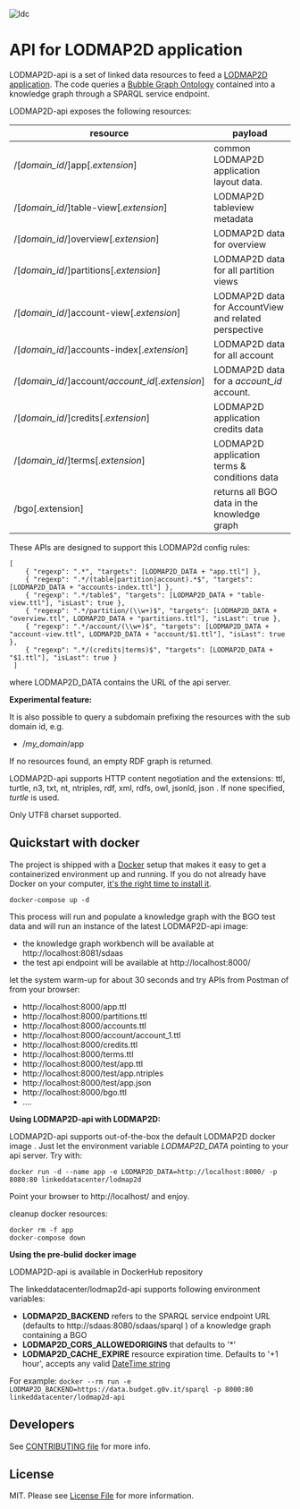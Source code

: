 ![ldc](http://linkeddata.center/resources/v4/logo/Logo-colori-trasp_oriz-640x220.png)

API for LODMAP2D application
============================

LODMAP2D-api is a set of linked data resources to feed a [LODMAP2D application](https://github.com/linkeddatacenter/LODMAP2D).
The code queries a [Bubble Graph Ontology](http://linkeddata.center/lodmap-bgo/v1) 
contained into a knowledge graph through a SPARQL service endpoint.

LODMAP2D-api exposes the following resources:

resource                                             | payload
---------------------------------------------------- | -------------------
/[*domain_id*/]app[.*extension*]                     | common LODMAP2D application layout data.
/[*domain_id*/]table-view[.*extension*]              | LODMAP2D tableview metadata
/[*domain_id*/]overview[.*extension*]                | LODMAP2D data for overview
/[*domain_id*/]partitions[.*extension*]              | LODMAP2D data for all partition views 
/[*domain_id*/]account-view[.*extension*]            | LODMAP2D data for AccountView and related perspective
/[*domain_id*/]accounts-index[.*extension*]          | LODMAP2D data for all account
/[*domain_id*/]account/*account_id*[.*extension*]    | LODMAP2D data for a *account_id* account. 
/[*domain_id*/]credits[.*extension*]                 | LODMAP2D application credits data 
/[*domain_id*/]terms[.*extension*]                   | LODMAP2D application terms & conditions data 
/bgo[.extension]					                 | returns all BGO data in the knowledge graph

These APIs are designed to support this LODMAP2d config rules:

```
[
    { "regexp": ".*", "targets": [LODMAP2D_DATA + "app.ttl"] },
    { "regexp": ".*/(table|partition|account).*$", "targets": [LODMAP2D_DATA + "accounts-index.ttl"] },
    { "regexp": ".*/table$", "targets": [LODMAP2D_DATA + "table-view.ttl"], "isLast": true },
    { "regexp": ".*/partition/(\\w+)$", "targets": [LODMAP2D_DATA + "overview.ttl", LODMAP2D_DATA + "partitions.ttl"], "isLast": true },
    { "regexp": ".*/account/(\\w+)$", "targets": [LODMAP2D_DATA + "account-view.ttl", LODMAP2D_DATA + "account/$1.ttl"], "isLast": true },
    { "regexp": ".*/(credits|terms)$", "targets": [LODMAP2D_DATA + "$1.ttl"], "isLast": true }
 ]
```

where LODMAP2D_DATA contains the URL of the api server.


**Experimental feature:**

It is also possible to query a subdomain prefixing the resources with the sub domain id, e.g.

- /*my_domain*/app

If no resources found, an empty RDF graph is returned.

LODMAP2D-api supports HTTP content negotiation and the extensions: ttl, turtle, n3, txt, nt, ntriples, rdf, xml, rdfs, owl, jsonld, json . 
If none specified, *turtle* is used.

Only UTF8 charset supported.

## Quickstart with docker

The project is shipped with a [Docker](https://docker.com) setup that makes it easy to get a containerized  environment up and running. If you do not already have Docker on your computer, 
[it's the right time to install it](https://docs.docker.com/install/).


```
docker-compose up -d
```

This process will run and populate a knowledge graph with the BGO test data and will run an instance of the latest LODMAP2D-api image:

- the knowledge graph workbench  will be available at http://localhost:8081/sdaas
- the test api endpoint will be available at http://localhost:8000/

let the system warm-up for about 30 seconds and try APIs from Postman of from your browser:

- http://localhost:8000/app.ttl 
- http://localhost:8000/partitions.ttl
- http://localhost:8000/accounts.ttl
- http://localhost:8000/account/account_1.ttl
- http://localhost:8000/credits.ttl
- http://localhost:8000/terms.ttl
- http://localhost:8000/test/app.ttl
- http://localhost:8000/test/app.ntriples
- http://localhost:8000/test/app.json
- http://localhost:8000/bgo.ttl
- ....


**Using LODMAP2D-api with LODMAP2D:**

LODMAP2D-api supports out-of-the-box the default LODMAP2D docker image .
Just let the environment variable *LODMAP2D_DATA* pointing to your api server. Try with:

```
docker run -d --name app -e LODMAP2D_DATA=http://localhost:8000/ -p 8080:80 linkeddatacenter/lodmap2d
```

Point your browser to http://localhost/ and enjoy.

cleanup docker resources:

```
docker rm -f app
docker-compose down
```

**Using the pre-bulid docker image**

LODMAP2D-api is available in DockerHub repository

The linkeddatacenter/lodmap2d-api supports following environment variables:

- **LODMAP2D_BACKEND** refers to the SPARQL service endpoint URL (defaults to http://sdaas:8080/sdaas/sparql ) of a knowledge graph containing a BGO
- **LODMAP2D_CORS_ALLOWEDORIGINS** that defaults to '*'
- **LODMAP2D_CACHE_EXPIRE** resource expiration time. Defaults to '+1 hour', accepts  any valid [DateTime string](https://www.php.net/manual/en/datetime.formats.php)

For example: `docker --rm run -e LODMAP2D_BACKEND=https://data.budget.g0v.it/sparql -p 8000:80 linkeddatacenter/lodmap2d-api`

 
## Developers

See [CONTRIBUTING file](CONTRIBUTING.md) for more info.

## License

MIT. Please see [License File](LICENSE) for more information.
